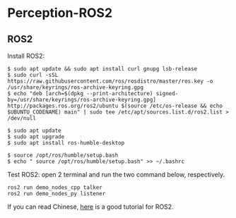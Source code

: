 # Perception-ROS2



## ROS2
Install ROS2:
~~~
$ sudo apt update && sudo apt install curl gnupg lsb-release 
$ sudo curl -sSL https://raw.githubusercontent.com/ros/rosdistro/master/ros.key -o /usr/share/keyrings/ros-archive-keyring.gpg 
$ echo "deb [arch=$(dpkg --print-architecture) signed-by=/usr/share/keyrings/ros-archive-keyring.gpg] http://packages.ros.org/ros2/ubuntu $(source /etc/os-release && echo $UBUNTU_CODENAME) main" | sudo tee /etc/apt/sources.list.d/ros2.list > /dev/null

$ sudo apt update
$ sudo apt upgrade
$ sudo apt install ros-humble-desktop

$ source /opt/ros/humble/setup.bash
$ echo " source /opt/ros/humble/setup.bash" >> ~/.bashrc
~~~

Test ROS2: open 2 terminal and run the two command below, respectively.
~~~
ros2 run demo_nodes_cpp talker
ros2 run demo_nodes_py listener
~~~

If you can read Chinese, [here](https://book.guyuehome.com/) is a good tutorial for ROS2.